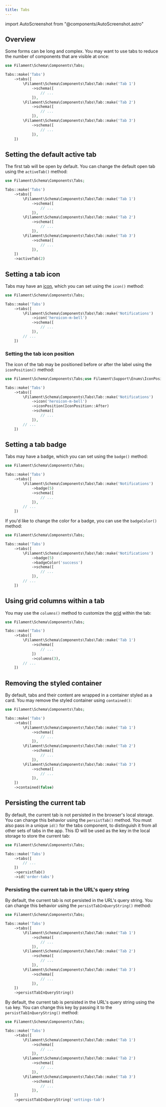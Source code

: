 ```yaml
---
title: Tabs
---
```

import AutoScreenshot from "@components/AutoScreenshot.astro"

## Overview

Some forms can be long and complex. You may want to use tabs to reduce the number of components that are visible at once:

```php
use Filament\Schema\Components\Tabs;

Tabs::make('Tabs')
    ->tabs([
        \Filament\Schema\Components\Tabs\Tab::make('Tab 1')
            ->schema([
                // ...
            ]),
        \Filament\Schema\Components\Tabs\Tab::make('Tab 2')
            ->schema([
                // ...
            ]),
        \Filament\Schema\Components\Tabs\Tab::make('Tab 3')
            ->schema([
                // ...
            ]),
    ])
```

<AutoScreenshot name="forms/layout/tabs/simple" alt="Tabs" version="3.x" />

## Setting the default active tab

The first tab will be open by default. You can change the default open tab using the `activeTab()` method:

```php
use Filament\Schema\Components\Tabs;

Tabs::make('Tabs')
    ->tabs([
        \Filament\Schema\Components\Tabs\Tab::make('Tab 1')
            ->schema([
                // ...
            ]),
        \Filament\Schema\Components\Tabs\Tab::make('Tab 2')
            ->schema([
                // ...
            ]),
        \Filament\Schema\Components\Tabs\Tab::make('Tab 3')
            ->schema([
                // ...
            ]),
    ])
    ->activeTab(2)
```

## Setting a tab icon

Tabs may have an [icon](https://blade-ui-kit.com/blade-icons?set=1#search), which you can set using the `icon()` method:

```php
use Filament\Schema\Components\Tabs;

Tabs::make('Tabs')
    ->tabs([
        \Filament\Schema\Components\Tabs\Tab::make('Notifications')
            ->icon('heroicon-m-bell')
            ->schema([
                // ...
            ]),
        // ...
    ])
```

<AutoScreenshot name="forms/layout/tabs/icons" alt="Tabs with icons" version="3.x" />

### Setting the tab icon position

The icon of the tab may be positioned before or after the label using the `iconPosition()` method:

```php
use Filament\Schema\Components\Tabs;use Filament\Support\Enums\IconPosition;

Tabs::make('Tabs')
    ->tabs([
        \Filament\Schema\Components\Tabs\Tab::make('Notifications')
            ->icon('heroicon-m-bell')
            ->iconPosition(IconPosition::After)
            ->schema([
                // ...
            ]),
        // ...
    ])
```

<AutoScreenshot name="forms/layout/tabs/icons-after" alt="Tabs with icons after their labels" version="3.x" />

## Setting a tab badge

Tabs may have a badge, which you can set using the `badge()` method:

```php
use Filament\Schema\Components\Tabs;

Tabs::make('Tabs')
    ->tabs([
        \Filament\Schema\Components\Tabs\Tab::make('Notifications')
            ->badge(5)
            ->schema([
                // ...
            ]),
        // ...
    ])
```

<AutoScreenshot name="forms/layout/tabs/badges" alt="Tabs with badges" version="3.x" />

If you'd like to change the color for a badge, you can use the `badgeColor()` method:

```php
use Filament\Schema\Components\Tabs;

Tabs::make('Tabs')
    ->tabs([
        \Filament\Schema\Components\Tabs\Tab::make('Notifications')
            ->badge(5)
            ->badgeColor('success')
            ->schema([
                // ...
            ]),
        // ...
    ])
```

## Using grid columns within a tab

You may use the `columns()` method to customize the [grid](grid) within the tab:

```php
use Filament\Schema\Components\Tabs;

Tabs::make('Tabs')
    ->tabs([
        \Filament\Schema\Components\Tabs\Tab::make('Tab 1')
            ->schema([
                // ...
            ])
            ->columns(3),
        // ...
    ])
```

## Removing the styled container

By default, tabs and their content are wrapped in a container styled as a card. You may remove the styled container using `contained()`:

```php
use Filament\Schema\Components\Tabs;

Tabs::make('Tabs')
    ->tabs([
        \Filament\Schema\Components\Tabs\Tab::make('Tab 1')
            ->schema([
                // ...
            ]),
        \Filament\Schema\Components\Tabs\Tab::make('Tab 2')
            ->schema([
                // ...
            ]),
        \Filament\Schema\Components\Tabs\Tab::make('Tab 3')
            ->schema([
                // ...
            ]),
    ])
    ->contained(false)
```

## Persisting the current tab

By default, the current tab is not persisted in the browser's local storage. You can change this behavior using the `persistTab()` method. You must also pass in a unique `id()` for the tabs component, to distinguish it from all other sets of tabs in the app. This ID will be used as the key in the local storage to store the current tab:

```php
use Filament\Schema\Components\Tabs;

Tabs::make('Tabs')
    ->tabs([
        // ...
    ])
    ->persistTab()
    ->id('order-tabs')
```

### Persisting the current tab in the URL's query string

By default, the current tab is not persisted in the URL's query string. You can change this behavior using the `persistTabInQueryString()` method:

```php
use Filament\Schema\Components\Tabs;

Tabs::make('Tabs')
    ->tabs([
        \Filament\Schema\Components\Tabs\Tab::make('Tab 1')
            ->schema([
                // ...
            ]),
        \Filament\Schema\Components\Tabs\Tab::make('Tab 2')
            ->schema([
                // ...
            ]),
        \Filament\Schema\Components\Tabs\Tab::make('Tab 3')
            ->schema([
                // ...
            ]),
    ])
    ->persistTabInQueryString()
```

By default, the current tab is persisted in the URL's query string using the `tab` key. You can change this key by passing it to the `persistTabInQueryString()` method:

```php
use Filament\Schema\Components\Tabs;

Tabs::make('Tabs')
    ->tabs([
        \Filament\Schema\Components\Tabs\Tab::make('Tab 1')
            ->schema([
                // ...
            ]),
        \Filament\Schema\Components\Tabs\Tab::make('Tab 2')
            ->schema([
                // ...
            ]),
        \Filament\Schema\Components\Tabs\Tab::make('Tab 3')
            ->schema([
                // ...
            ]),
    ])
    ->persistTabInQueryString('settings-tab')
```


